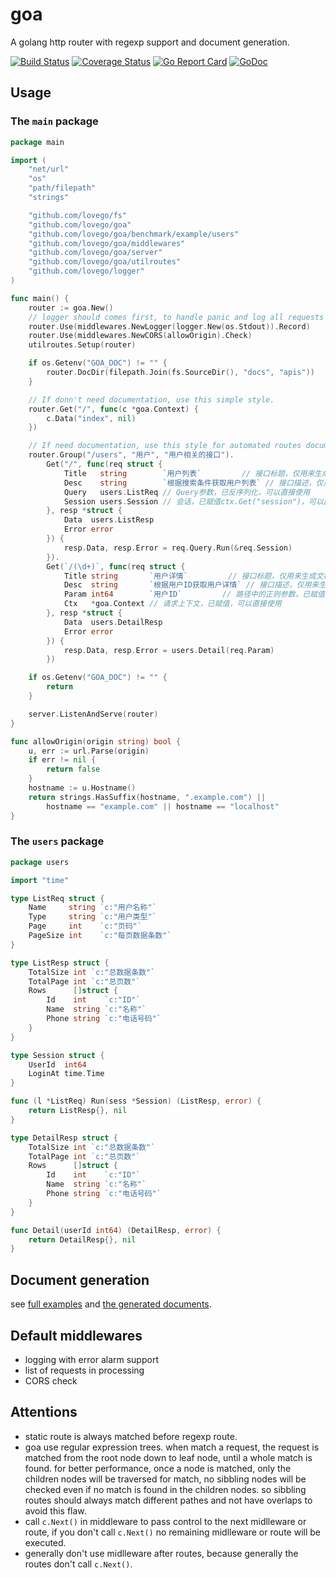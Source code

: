 # goa
A golang http router with regexp support and document generation.

[![Build Status](https://travis-ci.org/lovego/goa.svg?branch=master)](https://travis-ci.org/lovego/goa)
[![Coverage Status](https://img.shields.io/coveralls/github/lovego/goa/master.svg)](https://coveralls.io/github/lovego/goa?branch=master)
[![Go Report Card](https://goreportcard.com/badge/github.com/lovego/goa?1)](https://goreportcard.com/report/github.com/lovego/goa)
[![GoDoc](https://godoc.org/github.com/lovego/goa?status.svg)](https://godoc.org/github.com/lovego/goa)


## Usage
### The `main` package
```go
package main

import (
	"net/url"
	"os"
	"path/filepath"
	"strings"

	"github.com/lovego/fs"
	"github.com/lovego/goa"
	"github.com/lovego/goa/benchmark/example/users"
	"github.com/lovego/goa/middlewares"
	"github.com/lovego/goa/server"
	"github.com/lovego/goa/utilroutes"
	"github.com/lovego/logger"
)

func main() {
	router := goa.New()
	// logger should comes first, to handle panic and log all requests
	router.Use(middlewares.NewLogger(logger.New(os.Stdout)).Record)
	router.Use(middlewares.NewCORS(allowOrigin).Check)
	utilroutes.Setup(router)

	if os.Getenv("GOA_DOC") != "" {
		router.DocDir(filepath.Join(fs.SourceDir(), "docs", "apis"))
	}

	// If donn't need documentation, use this simple style.
	router.Get("/", func(c *goa.Context) {
		c.Data("index", nil)
	})

	// If need documentation, use this style for automated routes documentation generation.
	router.Group("/users", "用户", "用户相关的接口").
		Get("/", func(req struct {
			Title   string        `用户列表`         // 接口标题，仅用来生成文档
			Desc    string        `根据搜索条件获取用户列表` // 接口描述，仅用来生成文档
			Query   users.ListReq // Query参数，已反序列化，可以直接使用
			Session users.Session // 会话，已赋值ctx.Get("session")，可以直接使用
		}, resp *struct {
			Data  users.ListResp
			Error error
		}) {
			resp.Data, resp.Error = req.Query.Run(&req.Session)
		}).
		Get(`/(\d+)`, func(req struct {
			Title string       `用户详情`         // 接口标题，仅用来生成文档
			Desc  string       `根据用户ID获取用户详情` // 接口描述，仅用来生成文档
			Param int64        `用户ID`         // 路径中的正则参数，已赋值，可以直接使用
			Ctx   *goa.Context // 请求上下文，已赋值，可以直接使用
		}, resp *struct {
			Data  users.DetailResp
			Error error
		}) {
			resp.Data, resp.Error = users.Detail(req.Param)
		})

	if os.Getenv("GOA_DOC") != "" {
		return
	}

	server.ListenAndServe(router)
}

func allowOrigin(origin string) bool {
	u, err := url.Parse(origin)
	if err != nil {
		return false
	}
	hostname := u.Hostname()
	return strings.HasSuffix(hostname, ".example.com") ||
		hostname == "example.com" || hostname == "localhost"
}
```

### The `users` package
```go
package users

import "time"

type ListReq struct {
	Name     string `c:"用户名称"`
	Type     string `c:"用户类型"`
	Page     int    `c:"页码"`
	PageSize int    `c:"每页数据条数"`
}

type ListResp struct {
	TotalSize int `c:"总数据条数"`
	TotalPage int `c:"总页数"`
	Rows      []struct {
		Id    int    `c:"ID"`
		Name  string `c:"名称"`
		Phone string `c:"电话号码"`
	}
}

type Session struct {
	UserId  int64
	LoginAt time.Time
}

func (l *ListReq) Run(sess *Session) (ListResp, error) {
	return ListResp{}, nil
}

type DetailResp struct {
	TotalSize int `c:"总数据条数"`
	TotalPage int `c:"总页数"`
	Rows      []struct {
		Id    int    `c:"ID"`
		Name  string `c:"名称"`
		Phone string `c:"电话号码"`
	}
}

func Detail(userId int64) (DetailResp, error) {
	return DetailResp{}, nil
}
```

## Document generation
see [full examples](docs/z_test.go) and [the generated documents](docs/testdata/README.md).

## Default middlewares
- logging with error alarm support
- list of requests in processing
- CORS check

## Attentions
- static route is always matched before regexp route.
- goa use regular expression trees. when match a request, the request is matched from the root node down to leaf node, until a whole match is found. for better performance, once a node is matched, only the children nodes will be traversed for match, no sibbling nodes will be checked even if no match is found in the children nodes. so sibbling routes should always match different pathes and not have overlaps to avoid this flaw.
- call `c.Next()` in middleware to pass control to the next midlleware or route,
  if you don't call `c.Next()` no remaining midlleware or route will be executed.
- generally don't use midlleware after routes, because generally the routes don't call `c.Next()`.

